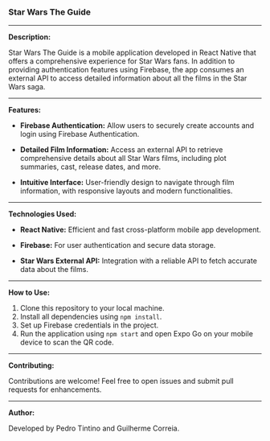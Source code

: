 ### Star Wars The Guide

---

**Description:**

Star Wars The Guide is a mobile application developed in React Native that offers a comprehensive experience for Star Wars fans. In addition to providing authentication features using Firebase, the app consumes an external API to access detailed information about all the films in the Star Wars saga.

---

**Features:**

- **Firebase Authentication:** Allow users to securely create accounts and login using Firebase Authentication.

- **Detailed Film Information:** Access an external API to retrieve comprehensive details about all Star Wars films, including plot summaries, cast, release dates, and more.

- **Intuitive Interface:** User-friendly design to navigate through film information, with responsive layouts and modern functionalities.

---

**Technologies Used:**

- **React Native:** Efficient and fast cross-platform mobile app development.
  
- **Firebase:** For user authentication and secure data storage.
  
- **Star Wars External API:** Integration with a reliable API to fetch accurate data about the films.

---

**How to Use:**

1. Clone this repository to your local machine.
2. Install all dependencies using `npm install`.
3. Set up Firebase credentials in the project.
4. Run the application using `npm start` and open Expo Go on your mobile device to scan the QR code.

---

**Contributing:**

Contributions are welcome! Feel free to open issues and submit pull requests for enhancements.

---

**Author:**

Developed by Pedro Tintino and Guilherme Correia.
